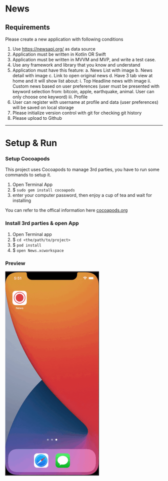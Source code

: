# News

## Requirements
Please create a new application with following conditions
1. Use https://newsapi.org/ as data source
2. Application must be written in Kotlin OR Swift
3.  Application must be written in MVVM and MVP, and write a test case.
4. Use any framework and library that you know and understand
5. Application must have this feature:
    a. News List with image
    b. News detail with image
    c. Link to open original news
    d. Have 3 tab view at home and it will show list about:
        i. Top Headline news with image
        ii. Custom news based on user preferences (user must be presented with keyword selection from: bitcoin, apple, earthquake, animal. User can only choose one keyword)
        iii. Profile
6. User can register with username at profile and data (user preferences) will be saved on local storage
7. Please initialize version control with git for checking git history
8. Please upload to Github

------
# Setup & Run
### Setup Cocoapods
This project uses Cocoapods to manage 3rd parties, you have to run some commands to setup it.
1. Open Terminal App
2. $ `sudo gem install cocoapods`
3. enter your computer password, then enjoy a cup of tea and wait for installing

You can refer to the offical information here [cocoapods.org](https://cocoapods.org)

### Install 3rd parties & open App
1. Open Terminal app
2. $ `cd <the/path/to/project>`
3. $ `pod install`
4. $ `open News.xcworkspace`

### Preview
![Preview](./Images/Preview.gif)
